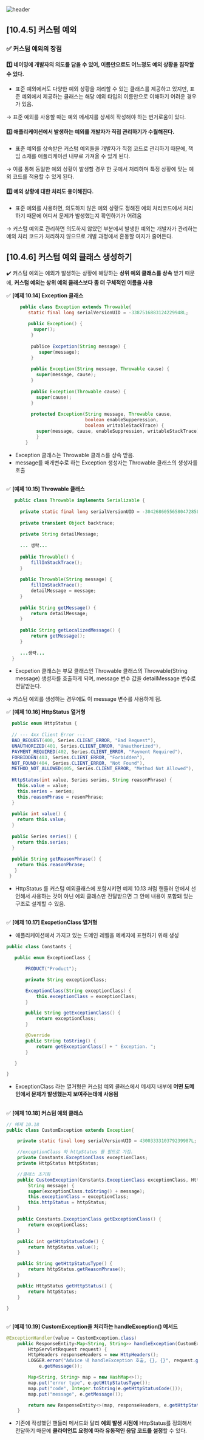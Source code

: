 ![header](https://capsule-render.vercel.app/api?type=wave&color=C3E5AE&height=200&section=header&text=Spring&nbsp;Boot&nbsp;Study&fontSize=50&fontColor=000000)

## [10.4.5] 커스텀 예외
### :white_check_mark: 커스텀 예외의 장점   

#### :one: 네이밍에 개발자의 의도를 담을 수 있어, 이름만으로도 어느정도 예외 상황을 짐작할 수 있다.
* 표준 예외에서도 다양한 예외 상황을 처리할 수 있는 클래스를 제공하고 있지만, 표준 예외에서 제공하는 클래스는 해당 예외 타입의 이름만으로 이해하기 어려운 경우가 있음.   


→ 표준 예외를 사용할 때는 예외 메세지를 상세히 작성해야 하는 번거로움이 있다.   


#### :two: 애플리케이션에서 발생하는 예외를 개발자가 직접 관리하기가 수월해진다.
* 표준 예외를 상속받은 커스텀 예외들을 개발자가 직접 코드로 관리하기 때문에, 책임 소재를 애플리케이션 내부로 가져올 수 있게 된다.  

→ 이를 통해 동일한 예외 상황이 발생할 경우 한 곳에서 처리하며 특정 상황에 맞는 예외 코드를 적용할 수 있게 된다.   



#### :three: 예외 상황에 대한 처리도 용이해진다.
* 표준 예외를 사용하면, 의도하지 않은 예외 상황도 정해진 예외 처리코드에서 처리하기 때문에 어디서 문제가 발생했는지 확인하기가 어려움  


→ 커스텀 예외로 관리하면 의도하지 않았던 부분에서 발생한 예외는 개발자가 관리하는 예외 처리 코드가 처리하지 않으므로 개발 과정에서 혼동할 여지가 줄어든다.   


## [10.4.6] 커스텀 예외 클래스 생성하기
:heavy_check_mark: 커스텀 예외는 예외가 발생하는 상황에 해당하는 **상위 예외 클래스를 상속** 받기 때문에, **커스텀 예외는 상위 예외 클래스보다 좀 더 구체적인 이름을 사용**   


:white_check_mark: **[예제 10.14] Exception 클래스**   


```java
     public class Exception extends Throwable{
        static final long serialVersionUID = -3387516883124229948L;
        
        public Exception() {
          super();
         }
         
         publice Excpetion(String message) {
            super(message);
         }
         
         public Exception(String message, Throwable cause) {
           super(message, cause);
         }
         
         public Exception(Throwable cause) {
           super(cause);
         }
         
         protected Exception(String message, Throwable cause,
                             boolean enableSupperession,
                             boolean writableStackTrace) {
           super(message, cause, enableSuppression, writableStackTrace);
           }
       }
 ```
 * Exception 클래스는 Throwable 클래스를 상속 받음.
 * message를 매개변수로 하는 Exception 생성자는 Throwable 클래스의 생성자를 호출   

##
 :white_check_mark: **[예제 10.15] Throwable 클래스**
 ```java
    public class Throwable implements Serializable {
    
      private static final long serialVersionUID = -3042686055658047285L;
      
      private transient Object backtrace;
      
      private String detailMessage;
      
      ... 생략...
      
      public Throwable() {
          fillInStackTrace();
      }
      
      public Throwable(String message) {
          fillInStackTrace();
          detailMessage = message;
      }
      
      public String getMessage() {
          return detailMessage;
      }
      
      public String getLocalizedMessage() {
          return getMessage();
      }
      
      ...생략...
   }
 ```
 
 * Excpetion 클래스는 부모 클래스인 Throwable 클래스의 Throwable(String message) 생성자를 호출하게 되며, message 변수 값을 detailMessage 변수로 전달받는다.   


→ 커스텀 예외를 생성하는 경우에도 이 message 변수를 사용하게 됨.  



:white_check_mark: **[예제 10.16] HttpStatus 열거형**
```java
  public enum HttpStatus {
  
  // --- 4xx Client Error ---
  BAD_REQUEST(400, Series.CLIENT_ERROR, "Bad Request"),
  UNAUTHORIZED(401, Series.CLIENT_ERROR, "Unauthorized"),
  PAYMENT_REQUIRED(402, Series.CLIENT_ERROR, "Payment Required"),
  FORBIDDEN(403, Series.CLIENT_ERROR, "Forbidden"),
  NOT_FOUND(404, Series.CLIENT_ERROR, "Not Found"),
  METHOD_NOT_ALLOWED(405, Series.CLIENT_ERROR, "Method Not Allowed"),
  
  HttpStatus(int value, Series series, String reasonPhrase) {
    this.value = value;
    this.series = series;
    this.reasonPhrase = resonPhrase;
  }
  
  public int value() {
    return this.value;
  }
  
  public Series series() {
    return this.series;
  }
  
  public String getReasonPhrase() {
    return this.reasonPhrase;
   }
 }
 ```
 * HttpStatus 를 커스텀 예외클래스에 포함시키면 예제 10.13 처럼 핸들러 안에서 선언해서 사용하는 것이 아닌 예외 클래스만 전달받으면 그 안에 내용이 포함돼 있는 구조로 설계할 수 있음.
 
 
 ##
 :white_check_mark: **[예제 10.17] ExcpetionClass 열거형**
 * 애플리케이션에서 가지고 있는 도메인 레벨을 메세지에 표현하기 위해 생성
 ```java
 public class Constants {

    public enum ExceptionClass {

        PRODUCT("Product");

        private String exceptionClass;

        ExceptionClass(String exceptionClass) {
            this.exceptionClass = exceptionClass;
        }

        public String getExceptionClass() {
            return exceptionClass;
        }

        @Override
        public String toString() {
            return getExceptionClass() + " Exception. ";
        }

    }

}
```
* ExceptionClass 라는 열거형은 커스텀 예외 클래스에서 메세지 내부에 **어떤 도메인에서 문제가 발생했는지 보여주는데에 사용됨**


##
:white_check_mark: **[예제 10.18] 커스텀 예외 클래스**
```java
// 예제 10.18
public class CustomException extends Exception{

    private static final long serialVersionUID = 4300333310379239987L;

    //exceptionClass 와 httpStatus 를 필드로 가짐.
    private Constants.ExceptionClass exceptionClass;
    private HttpStatus httpStatus;

    //클래스 초기화
    public CustomException(Constants.ExceptionClass exceptionClass, HttpStatus httpStatus,
        String message) {
        super(exceptionClass.toString() + message);
        this.exceptionClass = exceptionClass;
        this.httpStatus = httpStatus;
    }

    public Constants.ExceptionClass getExceptionClass() {
        return exceptionClass;
    }

    public int getHttpStatusCode() {
        return httpStatus.value();
    }

    public String getHttpStatusType() {
        return httpStatus.getReasonPhrase();
    }

    public HttpStatus getHttpStatus() {
        return httpStatus;
    }

}
```
##
:white_check_mark: **[예제 10.19] CustomException을 처리하는 handleException() 메서드**
```java
@ExceptionHandler(value = CustomException.class)
    public ResponseEntity<Map<String, String>> handleException(CustomException e,
        HttpServletRequest request) {
        HttpHeaders responseHeaders = new HttpHeaders();
        LOGGER.error("Advice 내 handleException 호출, {}, {}", request.getRequestURI(),
            e.getMessage());

        Map<String, String> map = new HashMap<>();
        map.put("error type", e.getHttpStatusType());
        map.put("code", Integer.toString(e.getHttpStatusCode()));
        map.put("message", e.getMessage());

        return new ResponseEntity<>(map, responseHeaders, e.getHttpStatus());
    }
```
* 기존에 작성했던 핸들러 메서드와 달리 **예외 발생 시점에** HttpStatus를 정의해서 전달하기 때문에 **클라이언트 요청에 따라 유동적인 응답 코드를 설정**할 수 있다. 
